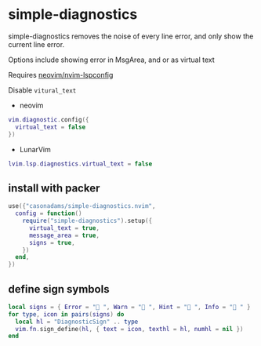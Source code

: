 # simple-diagnostics

simple-diagnostics removes the noise of every line error,
and only show the current line error.

Options include showing error in MsgArea, and or as virtual text

Requires [neovim/nvim-lspconfig](https://github.com/neovim/nvim-lspconfig)

Disable `vitural_text`

- neovim

```lua
vim.diagnostic.config({
  virtual_text = false
})
```

- LunarVim

```lua
lvim.lsp.diagnostics.virtual_text = false
```

## install with packer

```lua
use({"casonadams/simple-diagnostics.nvim",
  config = function()
    require("simple-diagnostics").setup({
      virtual_text = true,
      message_area = true,
      signs = true,
    })
  end,
})
```

## define sign symbols

```lua
local signs = { Error = " ", Warn = " ", Hint = " ", Info = " " }
for type, icon in pairs(signs) do
  local hl = "DiagnosticSign" .. type
  vim.fn.sign_define(hl, { text = icon, texthl = hl, numhl = nil })
end
```
